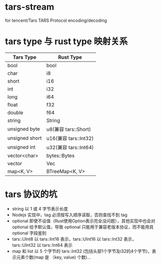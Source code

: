 # tars-stream
for tencent/Tars TARS Protocol encoding/decoding

# tars type 与 rust type 映射关系
|Tars Type|Rust Type|
|---------|---------|
|bool|bool|
|char|i8|
|short|i16|
|int|i32|
|long|i64|
|float|f32|
|double|f64|
|string|String|
|unsigned byte|u8(兼容 tars::Short)|
|unsigned short|u16(兼容 tars::Int32)|
|unsigned int|u32(兼容 tars::Int64)|
|vector\<char>|bytes::Bytes|
|vector<T>|Vec<T>|
|map<K, V>|BTreeMap<K, V>|

# tars 协议的坑

* string 以 1 或 4 字节表示长度
* Nodejs 实现中，tag 必须按写入顺序读取，否则查找不到 tag
* optional 即使不设值（Rust使用Option表示完全没问题），其他实现中也会对 optional 给予默认值，导致 optional 只能用于兼容老版本协议，而不能用具 optional 字段鉴别
* tars::UInt8 以 tars::Int16 表示，tars::UInt16 以 tars::Int32 表示，tars::UInt32 以 tars::Int64 表示
* map 和 list 以 5 个字节的 tars::Int32 (包括头部1个字节及i32的4个字节)，表示元素个数(map 是 （key, value) 个数)...